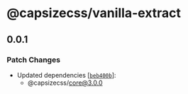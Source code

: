 # @capsizecss/vanilla-extract

## 0.0.1
### Patch Changes

- Updated dependencies [[`beb400b`](https://github.com/seek-oss/capsize/commit/beb400beab5296353da32c4676466355184ab22b)]:
  - @capsizecss/core@3.0.0
